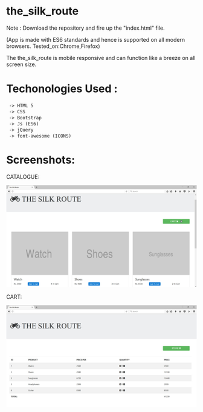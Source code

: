 # the_silk_route

Note : Download the repository and fire up the "index.html" file.

(App is made with ES6 standards and hence is supported on all modern browsers. Tested_on:Chrome,Firefox)

The the_silk_route is mobile responsive and can function like a breeze on all screen size.

# Techonologies Used :

     -> HTML 5
     -> CSS
     -> Bootstrap
     -> Js (ES6)
     -> jQuery
     -> font-awesome (ICONS)

# Screenshots:

  CATALOGUE:
  
![Alt text](https://github.com/divyankkarolia97/the_silk_route/blob/master/Screenshots/TheSilkRoute(Catalogue).jpg "Screenshot(Desktop_Catalogue)")

  CART:
  
![Alt text](https://github.com/divyankkarolia97/the_silk_route/blob/master/Screenshots/TheSilkRoute(Cart).jpg "Screenshot(Desktop_Cart)")

